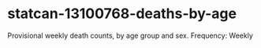 # statcan-13100768-deaths-by-age
Provisional weekly death counts, by age group and sex. Frequency: Weekly
